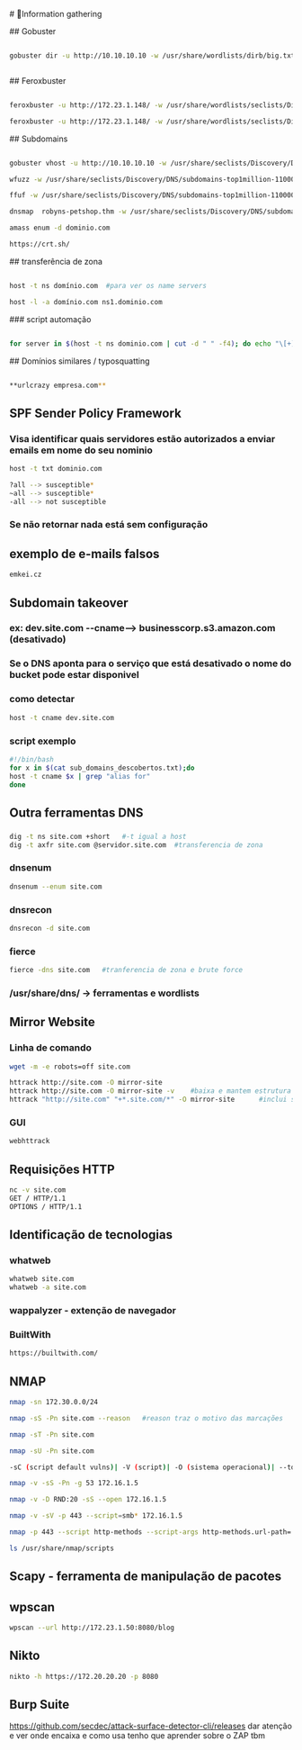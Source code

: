 \# 🔎Information gathering



\## Gobuster

```bash

gobuster dir -u http://10.10.10.10 -w /usr/share/wordlists/dirb/big.txt --retry



```



\## Feroxbuster

```bash

feroxbuster -u http://172.23.1.148/ -w /usr/share/wordlists/seclists/Discovery/Web-Content/raft-large-words.txt -A

feroxbuster -u http://172.23.1.148/ -w /usr/share/wordlists/seclists/Discovery/Web-Content/raft-large-files.txt -A

```



\## Subdomains

```bash

gobuster vhost -u http://10.10.10.10 -w /usr/share/seclists/Discovery/DNS/subdomains-top1million-110000.txt --append-domain

wfuzz -w /usr/share/seclists/Discovery/DNS/subdomains-top1million-110000.txt -H "Host: FUZZ.cmess.thm" --hc 404 -u http://10.201.65.22 (--hw aqui tamanho em Word para tirar/filtrar)

ffuf -w /usr/share/seclists/Discovery/DNS/subdomains-top1million-110000.txt -u http://FUZZ.cmess.thm -fs 0

dnsmap  robyns-petshop.thm -w /usr/share/seclists/Discovery/DNS/subdomains-top1million-110000.txt

amass enum -d dominio.com

https://crt.sh/

```



\## transferência de zona

```bash

host -t ns domínio.com  #para ver os name servers

host -l -a domínio.com ns1.dominio.com

```

\### script automação

```bash

for server in $(host -t ns dominio.com | cut -d " " -f4); do echo "\[+] Trying $server"; host -l -a dominio.com $server 2>/dev/null || echo "No results found for $server"; echo ""; done

```





\## Domínios similares / typosquatting

```bash

**urlcrazy empresa.com**  

```


## SPF Sender Policy Framework
### Visa identificar quais servidores estão autorizados a enviar emails em nome do seu nominio
```bash
host -t txt dominio.com
```
```bash
?all --> susceptible*
~all --> susceptible*
-all --> not susceptible
```
### Se não retornar nada está sem configuração

## exemplo de e-mails falsos

```bash
emkei.cz
```

## Subdomain takeover
### ex: dev.site.com --cname--> businesscorp.s3.amazon.com (desativado)
### Se o DNS aponta para o serviço que está desativado o nome do bucket pode estar disponivel
### como detectar
```bash
host -t cname dev.site.com
```

### script exemplo
```bash
#!/bin/bash
for x in $(cat sub_domains_descobertos.txt);do
host -t cname $x | grep "alias for"
done
```

## Outra ferramentas DNS

### 
```bash
dig -t ns site.com +short   #-t igual a host
dig -t axfr site.com @servidor.site.com  #transferencia de zona

```

### dnsenum
```bash
dnsenum --enum site.com

```

### dnsrecon
```bash
dnsrecon -d site.com

```

### fierce
```bash
fierce -dns site.com   #tranferencia de zona e brute force

```
### /usr/share/dns/ -> ferramentas e wordlists

## Mirror Website
### Linha de comando
```bash
wget -m -e robots=off site.com

```
```bash
httrack http://site.com -O mirror-site
httrack http://site.com -O mirror-site -v    #baixa e mantem estrutura
httrack "http://site.com" "+*.site.com/*" -O mirror-site      #inclui subdominios

```
### GUI
```bash
webhttrack

```

## Requisições HTTP
```bash
nc -v site.com
GET / HTTP/1.1
OPTIONS / HTTP/1.1

```
## Identificação de tecnologias
### whatweb
```bash
whatweb site.com
whatweb -a site.com

```
### wappalyzer - extenção de navegador

### BuiltWith
```bash
https://builtwith.com/

```
## NMAP
```bash
nmap -sn 172.30.0.0/24
```
```bash
nmap -sS -Pn site.com --reason   #reason traz o motivo das marcações
```
```bash
nmap -sT -Pn site.com
```
```bash
nmap -sU -Pn site.com
```
```bash
-sC (script default vulns)| -V (script)| -O (sistema operacional)| --top-ports=100 | -T 2 (Velocidade) 
```
```bash
nmap -v -sS -Pn -g 53 172.16.1.5
```
```bash
nmap -v -D RND:20 -sS --open 172.16.1.5
```
```bash
nmap -v -sV -p 443 --script=smb* 172.16.1.5
```
```bash
nmap -p 443 --script http-methods --script-args http-methods.url-path='/index.php'
```
```bash
ls /usr/share/nmap/scripts
```

## Scapy - ferramenta de manipulação de pacotes

## wpscan
```bash
wpscan --url http://172.23.1.50:8080/blog
```

## Nikto
```bash
nikto -h https://172.20.20.20 -p 8080
```

## Burp Suite



https://github.com/secdec/attack-surface-detector-cli/releases dar atenção e ver onde encaixa e como usa
tenho que aprender sobre o ZAP tbm
